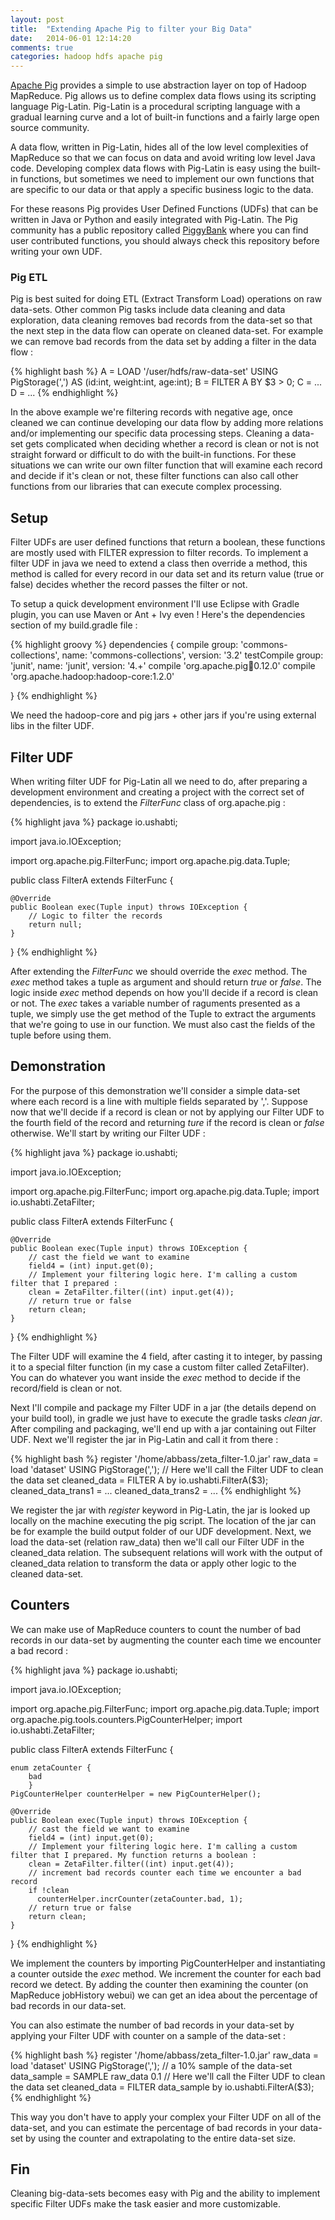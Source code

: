 ```yaml
---
layout: post
title:  "Extending Apache Pig to filter your Big Data"
date:   2014-06-01 12:14:20
comments: true
categories: hadoop hdfs apache pig
---
```


[Apache Pig](http://pig.apache.org/) provides a simple to use abstraction layer on top of Hadoop MapReduce. Pig allows us to define complex data flows using its scripting language Pig-Latin. Pig-Latin is a procedural scripting language with a gradual learning curve and a lot of built-in functions and a fairly large open source community. 

A data flow, written in Pig-Latin, hides all of the low level complexities of MapReduce so that we can focus on data and avoid writing low level Java code. Developing complex data flows with Pig-Latin is easy using the built-in functions, but sometimes we need to implement our own functions that are specific to our data or that apply a specific business logic to the data. 

For these reasons Pig provides User Defined Functions (UDFs) that can be written in Java or Python and easily integrated with Pig-Latin. The Pig community has a public repository called [PiggyBank](https://github.com/apache/pig/tree/branch-0.12/contrib/piggybank) where you can find user contributed functions, you should always check this repository before writing your own UDF.

### Pig ETL
Pig is best suited for doing ETL (Extract Transform Load) operations on raw data-sets. Other common Pig tasks include data cleaning and data exploration, data cleaning removes bad records from the data-set so that the next step in the data flow can operate on cleaned data-set. For example we can remove bad records from the data set by adding a filter in the data flow :

{% highlight bash %}
A = LOAD '/user/hdfs/raw-data-set' USING PigStorage(',') AS (id:int, weight:int, age:int);
B = FILTER A BY $3 > 0; 
C = ...
D = ...
{% endhighlight %}

In the above example we're filtering records with negative age, once cleaned we can continue developing our data flow by adding more relations and/or implementing our specific data processing steps.
Cleaning a data-set gets complicated when deciding whether a record is clean or not is not straight forward or difficult to do with the built-in functions. For these situations we can write our own filter function that will examine each record and decide if it's clean or not, these filter functions can also call other functions from our libraries that can execute complex processing.

## Setup
Filter UDFs are user defined functions that return a boolean, these functions are mostly used with FILTER expression to filter records. To implement a filter UDF in java we need to extend a class then override a method, this method is called for every record in our data set and its return value (true or false) decides whether the record passes the filter or not.

To setup a quick development environment I'll use Eclipse with Gradle plugin, you can use Maven or Ant + Ivy even !
Here's the dependencies section of my build.gradle file :


{% highlight groovy %}
dependencies {
    compile group: 'commons-collections', name: 'commons-collections', version: '3.2'
    testCompile group: 'junit', name: 'junit', version: '4.+'
    compile 'org.apache.pig:pig:0.12.0'
    compile 'org.apache.hadoop:hadoop-core:1.2.0'
        
}
{% endhighlight %}

We need the hadoop-core and pig jars + other jars if you're using external libs in the filter UDF.

## Filter UDF
When writing filter UDF for Pig-Latin all we need to do, after preparing a development environment and creating a project with the correct set of dependencies, is to extend the _FilterFunc_ class of org.apache.pig :

{% highlight java %}
package io.ushabti;

import java.io.IOException;

import org.apache.pig.FilterFunc;
import org.apache.pig.data.Tuple;

public class FilterA extends FilterFunc {

	@Override
	public Boolean exec(Tuple input) throws IOException {
		// Logic to filter the records
		return null;
	}

}
{% endhighlight %}

After extending the _FilterFunc_ we should override the _exec_ method. The _exec_ method takes a tuple as argument and should return _true_ or _false_. The logic inside _exec_ method depends on how you'll decide if a record is clean or not. The _exec_ takes a variable number of raguments presented as a tuple, we simply use the get method of the Tuple to extract the arguments that we're going to use in our function. We must also cast the fields of the tuple before using them.

## Demonstration
For the purpose of this demonstration we'll consider a simple data-set where each record is a line with multiple fields separated by ','. Suppose now that we'll decide if a record is clean or not by applying our Filter UDF to the fourth field of the record and returning _ture_ if the record is clean or _false_ otherwise. We'll start by writing our Filter UDF : 

{% highlight java %}
package io.ushabti;

import java.io.IOException;

import org.apache.pig.FilterFunc;
import org.apache.pig.data.Tuple;
import io.ushabti.ZetaFilter;

public class FilterA extends FilterFunc {

	@Override
	public Boolean exec(Tuple input) throws IOException {
		// cast the field we want to examine
		field4 = (int) input.get(0);
		// Implement your filtering logic here. I'm calling a custom filter that I prepared :
		clean = ZetaFilter.filter((int) input.get(4));
		// return true or false
		return clean;
	}
	
}
{% endhighlight %}

The Filter UDF will examine the 4 field, after casting it to integer, by passing it to a special filter function (in my case a custom filter called ZetaFilter). You can do whatever you want inside the _exec_ method to decide if the record/field is clean or not.

Next I'll compile and package my Filter UDF in a jar (the details depend on your build tool), in gradle we just have to execute the gradle tasks _clean jar_. After compiling and packaging, we'll end up with a jar containing out Filter UDF. Next we'll register the jar in Pig-Latin and call it from there :


{% highlight bash %}
register '/home/abbass/zeta_filter-1.0.jar'
raw_data = load 'dataset' USING PigStorage(',');
// Here we'll call the Filter UDF to clean the data set
cleaned_data = FILTER A by io.ushabti.FilterA($3);
cleaned_data_trans1 = ...
cleaned_data_trans2 = ...
{% endhighlight %}

We register the jar with _register_ keyword in Pig-Latin, the jar is looked up locally on the machine executing the pig script. The location of the jar can be for example the build output folder of our UDF development. Next, we load the data-set (relation raw_data) then we'll call our Filter UDF in the cleaned_data relation. The subsequent relations will work with the output of cleaned_data relation to transform the data or apply other logic to the cleaned data-set.


## Counters
We can make use of MapReduce counters to count the number of bad records in our data-set by augmenting the counter each time we encounter a bad record :

{% highlight java %}
package io.ushabti;

import java.io.IOException;

import org.apache.pig.FilterFunc;
import org.apache.pig.data.Tuple;
import org.apache.pig.tools.counters.PigCounterHelper;
import io.ushabti.ZetaFilter;

public class FilterA extends FilterFunc {

    enum zetaCounter {
		bad
		}
	PigCounterHelper counterHelper = new PigCounterHelper();

	@Override
	public Boolean exec(Tuple input) throws IOException {
		// cast the field we want to examine
		field4 = (int) input.get(0);
		// Implement your filtering logic here. I'm calling a custom filter that I prepared. My function returns a boolean :
		clean = ZetaFilter.filter((int) input.get(4));
		// increment bad records counter each time we encounter a bad record
		if !clean
		  counterHelper.incrCounter(zetaCounter.bad, 1);
		// return true or false
		return clean;
	}
}
{% endhighlight %}

We implement the counters by importing PigCounterHelper and instantiating a counter outside the _exec_ method. We increment the counter for each bad record we detect. By adding the counter then examining the counter (on MapReduce jobHistory webui) we can get an idea about the percentage of bad records in our data-set.

You can also estimate the number of bad records in your data-set by applying your Filter UDF with counter on a sample of the data-set :


{% highlight bash %}
register '/home/abbass/zeta_filter-1.0.jar'
raw_data = load 'dataset' USING PigStorage(',');
// a 10% sample of the data-set
data_sample = SAMPLE raw_data 0.1
// Here we'll call the Filter UDF to clean the data set
cleaned_data = FILTER data_sample by io.ushabti.FilterA($3);
{% endhighlight %}

This way you don't have to apply your complex your Filter UDF on all of the data-set, and you can estimate the percentage of bad records in your data-set by using the counter and extrapolating to the entire data-set size.

## Fin
Cleaning big-data-sets becomes easy with Pig and the ability to implement specific Filter UDFs make the task easier and more customizable.  

